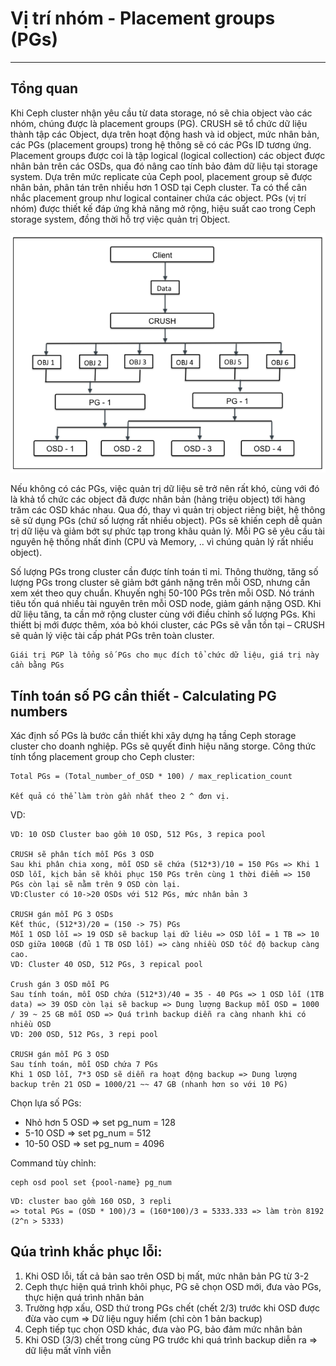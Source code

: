 # Vị trí nhóm - Placement groups (PGs)
---
## Tổng quan
Khi Ceph cluster nhận yêu cầu từ data storage, nó sẽ chia object vào các nhóm, chúng được là placement groups (PG). CRUSH sẽ tổ chức dữ liệu thành tập các Object, dựa trên hoạt động hash và id object, mức nhân bản, các PGs (placement groups) trong hệ thông sẽ có các PGs ID tương ứng. Placement groups được coi là tập logical (logical collection) các object được nhân bản trên các OSDs, qua đó nâng cao tính bảo đảm dữ liệu tại storage system. Dựa trên mức replicate của Ceph pool, placement group sẽ được nhân bản, phân tán trên nhiều hơn 1 OSD tại Ceph cluster. Ta có thể cân nhắc placement group như logical container chứa các object. PGs (vị trí nhóm) được thiết kế đáp ứng khả năng mở rộng, hiệu suất cao trong Ceph storage system, đồng thời hỗ trợ việc quản trị Object.

![](images/ceph-pgs-1.png)

Nếu không có các PGs, việc quản trị dữ liệu sẽ trở nên rất khó, cùng với đó là khả tổ chức các object đã được nhân bản (hảng triệu object) tới hàng trăm các OSD khác nhau. Qua đó, thay vì quản trị object riêng biệt, hệ thông sẽ sử dụng PGs (chứ số lượng rất nhiều object). PGs sẽ khiến ceph dễ quản trị dữ liệu và giảm bớt sự phức tạp trong khâu quản lý. Mỗi PG sẽ yêu cầu tài nguyên hệ thống nhất đinh (CPU và Memory, .. vì chúng quản lý rất nhiều object).

Số lượng PGs trong cluster cần được tính toán tỉ mỉ. Thông thường, tăng số lượng PGs trong cluster sẽ giảm bớt gánh nặng trên mỗi OSD, nhưng cần xem xét theo quy chuẩn. Khuyến nghị 50-100 PGs trên mỗi OSD. Nó tránh tiêu tốn quá nhiều tài nguyên trên mỗi OSD node, giảm gánh nặng OSD. Khi dữ liệu tăng, ta cần mở rộng cluster cùng với điều chỉnh số lượng PGs. Khi thiếtt bị mới được thêm, xóa bỏ khói cluster, các PGs sẽ vẫn tồn tại – CRUSH sẽ quản lý việc tài cấp phát PGs trên toàn cluster.

```
Giái trị PGP là tổng số PGs cho mục đích tổ chức dữ liệu, giá trị này cần bằng PGs
```

##	Tính toán số PG cần thiết - Calculating PG numbers
Xác định số PGs là bước cần thiết khi xây dựng hạ tầng Ceph storage cluster cho doanh nghiệp. PGs sẽ quyết đinh hiệu năng storge. Công thức tính tổng placement group cho Ceph cluster:
```
Total PGs = (Total_number_of_OSD * 100) / max_replication_count

Kết quả có thể làm tròn gần nhất theo 2 ^ đơn vị.
```

VD:
```
VD: 10 OSD Cluster bao gồm 10 OSD, 512 PGs, 3 repica pool

CRUSH sẽ phân tích mỗi PGs 3 OSD
Sau khi phân chia xong, mỗi OSD sẽ chứa (512*3)/10 = 150 PGs => Khi 1 OSD lỗi, kịch bản sẽ khôi phục 150 PGs trên cùng 1 thời điểm => 150 PGs còn lại sẽ nằm trên 9 OSD còn lại.
VD:Cluster có 10->20 OSDs với 512 PGs, mức nhân bản 3

CRUSH gán mỗi PG 3 OSDs
Kết thúc, (512*3)/20 = (150 -> 75) PGs
Mỗi 1 OSD lỗi => 19 OSD sẽ backup lại dữ liêu => OSD lỗi = 1 TB => 10 OSD giữa 100GB (đủ 1 TB OSD lỗi) => càng nhiều OSD tốc độ backup càng cao.
VD: Cluster 40 OSD, 512 PGs, 3 repical pool

Crush gán 3 OSD mỗi PG
Sau tính toán, mỗi OSD chứa (512*3)/40 = 35 - 40 PGs => 1 OSD lỗi (1TB data) => 39 OSD còn lại sẽ backup => Dung lượng Backup mỗi OSD = 1000 / 39 ~ 25 GB mỗi OSD => Quá trình backup diễn ra càng nhanh khi có nhiều OSD
VD: 200 OSD, 512 PGs, 3 repi pool

CRUSH gán mỗi PG 3 OSD
Sau tính toán, mỗi OSD chứa 7 PGs
Khi 1 OSD lỗi, 7*3 OSD sẽ diễn ra hoạt động backup => Dung lượng backup trên 21 OSD = 1000/21 ~~ 47 GB (nhanh hơn so với 10 PG)
```
Chọn lựa số PGs:
- Nhỏ hơn 5 OSD => set pg_num = 128
- 5-10 OSD => set pg_num = 512
- 10-50 OSD => set pg_num = 4096

Command tùy chỉnh:
```
ceph osd pool set {pool-name} pg_num
```

```
VD: cluster bao gồm 160 OSD, 3 repli
=> total PGs = (OSD * 100)/3 = (160*100)/3 = 5333.333 => làm tròn 8192 (2^n > 5333)
```

## Qúa trình khắc phục lỗi:
1. Khi OSD lỗi, tất cả bản sao trên OSD bị mất, mức nhân bản PG từ 3-2
2. Ceph thực hiện quá trình khôi phục, PG sẽ chọn OSD mới, đưa vào PGs, thực hiện quá trình nhân bản
3. Trường hợp xấu, OSD thứ trong PGs chết (chết 2/3) trước khi OSD được đừa vào cụm => Dữ liệu nguy hiểm (chỉ còn 1 bản backup)
4. Ceph tiếp tục chọn OSD khác, đưa vào PG, bảo đảm mức nhân bản
5. Khi OSD (3/3) chết trong cùng PG trước khi quá trình backup diễn ra => dữ liệu mất vĩnh viễn
